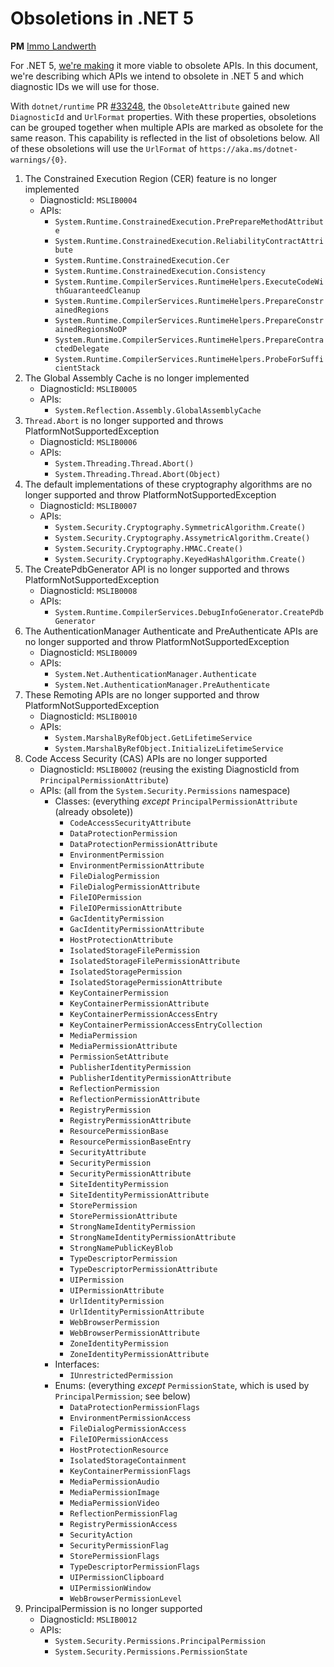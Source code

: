 # Obsoletions in .NET 5

**PM** [Immo Landwerth](https://github.com/terrajobst)

For .NET 5, [we're making](better-obsoletion.md) it more viable to obsolete APIs.
In this document, we're describing which APIs we intend to obsolete in .NET 5 and
which diagnostic IDs we will use for those.

With `dotnet/runtime` PR [#33248](https://github.com/dotnet/runtime/pull/33248),
the `ObsoleteAttribute` gained new `DiagnosticId` and `UrlFormat` properties. With
these properties, obsoletions can be grouped together when multiple APIs are
marked as obsolete for the same reason. This capability is reflected in the list
of obsoletions below. All of these obsoletions will use the `UrlFormat` of
`https://aka.ms/dotnet-warnings/{0}`.

1. The Constrained Execution Region (CER) feature is no longer implemented
    * DiagnosticId: `MSLIB0004`
    * APIs:
        * `System.Runtime.ConstrainedExecution.PrePrepareMethodAttribute`
        * `System.Runtime.ConstrainedExecution.ReliabilityContractAttribute`
        * `System.Runtime.ConstrainedExecution.Cer`
        * `System.Runtime.ConstrainedExecution.Consistency`
        * `System.Runtime.CompilerServices.RuntimeHelpers.ExecuteCodeWithGuaranteedCleanup`
        * `System.Runtime.CompilerServices.RuntimeHelpers.PrepareConstrainedRegions`
        * `System.Runtime.CompilerServices.RuntimeHelpers.PrepareConstrainedRegionsNoOP`
        * `System.Runtime.CompilerServices.RuntimeHelpers.PrepareContractedDelegate`
        * `System.Runtime.CompilerServices.RuntimeHelpers.ProbeForSufficientStack`
1. The Global Assembly Cache is no longer implemented
    * DiagnosticId: `MSLIB0005`
    * APIs:
        * `System.Reflection.Assembly.GlobalAssemblyCache`
1. `Thread.Abort` is no longer supported and throws PlatformNotSupportedException
    * DiagnosticId: `MSLIB0006`
    * APIs:
        * `System.Threading.Thread.Abort()`
        * `System.Threading.Thread.Abort(Object)`
1. The default implementations of these cryptography algorithms are no longer supported and throw PlatformNotSupportedException
    * DiagnosticId: `MSLIB0007`
    * APIs:
        * `System.Security.Cryptography.SymmetricAlgorithm.Create()`
        * `System.Security.Cryptography.AssymetricAlgorithm.Create()`
        * `System.Security.Cryptography.HMAC.Create()`
        * `System.Security.Cryptography.KeyedHashAlgorithm.Create()`
1. The CreatePdbGenerator API is no longer supported and throws PlatformNotSupportedException
    * DiagnosticId: `MSLIB0008`
    * APIs:
        * `System.Runtime.CompilerServices.DebugInfoGenerator.CreatePdbGenerator`
1. The AuthenticationManager Authenticate and PreAuthenticate APIs are no longer supported and throw PlatformNotSupportedException
    * DiagnosticId: `MSLIB0009`
    * APIs:
        * `System.Net.AuthenticationManager.Authenticate`
        * `System.Net.AuthenticationManager.PreAuthenticate`
1. These Remoting APIs are no longer supported and throw PlatformNotSupportedException
    * DiagnosticId: `MSLIB0010`
    * APIs:
        * `System.MarshalByRefObject.GetLifetimeService`
        * `System.MarshalByRefObject.InitializeLifetimeService`
1. Code Access Security (CAS) APIs are no longer supported
    * DiagnosticId: `MSLIB0002` (reusing the existing DiagnosticId from `PrincipalPermissionAttribute`)
    * APIs: (all from the `System.Security.Permissions` namespace)
        * Classes: (everything *except* `PrincipalPermissionAttribute` (already obsolete))
            * `CodeAccessSecurityAttribute`
            * `DataProtectionPermission`
            * `DataProtectionPermissionAttribute`
            * `EnvironmentPermission`
            * `EnvironmentPermissionAttribute`
            * `FileDialogPermission`
            * `FileDialogPermissionAttribute`
            * `FileIOPermission`
            * `FileIOPermissionAttribute`
            * `GacIdentityPermission`
            * `GacIdentityPermissionAttribute`
            * `HostProtectionAttribute`
            * `IsolatedStorageFilePermission`
            * `IsolatedStorageFilePermissionAttribute`
            * `IsolatedStoragePermission`
            * `IsolatedStoragePermissionAttribute`
            * `KeyContainerPermission`
            * `KeyContainerPermissionAttribute`
            * `KeyContainerPermissionAccessEntry`
            * `KeyContainerPermissionAccessEntryCollection`
            * `MediaPermission`
            * `MediaPermissionAttribute`
            * `PermissionSetAttribute`
            * `PublisherIdentityPermission`
            * `PublisherIdentityPermissionAttribute`
            * `ReflectionPermission`
            * `ReflectionPermissionAttribute`
            * `RegistryPermission`
            * `RegistryPermissionAttribute`
            * `ResourcePermissionBase`
            * `ResourcePermissionBaseEntry`
            * `SecurityAttribute`
            * `SecurityPermission`
            * `SecurityPermissionAttribute`
            * `SiteIdentityPermission`
            * `SiteIdentityPermissionAttribute`
            * `StorePermission`
            * `StorePermissionAttribute`
            * `StrongNameIdentityPermission`
            * `StrongNameIdentityPermissionAttribute`
            * `StrongNamePublicKeyBlob`
            * `TypeDescriptorPermission`
            * `TypeDescriptorPermissionAttribute`
            * `UIPermission`
            * `UIPermissionAttribute`
            * `UrlIdentityPermission`
            * `UrlIdentityPermissionAttribute`
            * `WebBrowserPermission`
            * `WebBrowserPermissionAttribute`
            * `ZoneIdentityPermission`
            * `ZoneIdentityPermissionAttribute`
        * Interfaces:
            * `IUnrestrictedPermission`
        * Enums: (everything *except* `PermissionState`, which is used by `PrincipalPermission`; see below)
            * `DataProtectionPermissionFlags`
            * `EnvironmentPermissionAccess`
            * `FileDialogPermissionAccess`
            * `FileIOPermissionAccess`
            * `HostProtectionResource`
            * `IsolatedStorageContainment`
            * `KeyContainerPermissionFlags`
            * `MediaPermissionAudio`
            * `MediaPermissionImage`
            * `MediaPermissionVideo`
            * `ReflectionPermissionFlag`
            * `RegistryPermissionAccess`
            * `SecurityAction`
            * `SecurityPermissionFlag`
            * `StorePermissionFlags`
            * `TypeDescriptorPermissionFlags`
            * `UIPermissionClipboard`
            * `UIPermissionWindow`
            * `WebBrowserPermissionLevel`
1. PrincipalPermission is no longer supported
    * DiagnosticId: `MSLIB0012`
    * APIs:
        * `System.Security.Permissions.PrincipalPermission`
        * `System.Security.Permissions.PermissionState`
